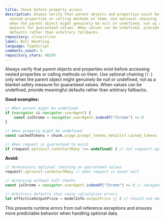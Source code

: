 ```yaml
---
title: Check before property access
description: Always verify that parent objects and properties exist before accessing
  nested properties or calling methods on them. Use optional chaining (`?.`) only
  when the parent object might genuinely be null or undefined, not as a blanket safety
  measure for guaranteed values. When values can be undefined, provide meaningful
  defaults rather than arbitrary fallbacks.
repository: cline/cline
label: Null Handling
language: TypeScript
comments_count: 6
repository_stars: 48299
---
```


Always verify that parent objects and properties exist before accessing nested properties or calling methods on them. Use optional chaining (`?.`) only when the parent object might genuinely be null or undefined, not as a blanket safety measure for guaranteed values. When values can be undefined, provide meaningful defaults rather than arbitrary fallbacks.

**Good examples:**
```typescript
// When parent might be undefined
if (navigator && navigator.userAgent) {
    const isChrome = navigator.userAgent.indexOf("Chrome") >= 0
}

// When property might be undefined  
const cachedTokens = chunk.usage.prompt_tokens_details?.cached_tokens || 0

// When request is guaranteed to exist
if (request.options?.canSelectMany !== undefined) { // not request?.options
```

**Avoid:**
```typescript
// Unnecessary optional chaining on guaranteed values
request?.options?.canSelectMany // when request is never null

// Accessing without null checks
const isChrome = navigator.userAgent.indexOf("Chrome") >= 0 // navigator might be undefined

// Arbitrary defaults that cause calculation errors
let effectiveOutputPrice = modelInfo.outputPrice || 0 // should use meaningful default
```

This prevents runtime errors from null reference exceptions and ensures more predictable behavior when handling optional data.